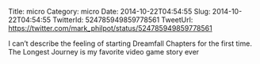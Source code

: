 Title: micro
Category: micro
Date: 2014-10-22T04:54:55
Slug: 2014-10-22T04:54:55
TwitterId: 524785949859778561
TweetUrl: https://twitter.com/mark_philpot/status/524785949859778561

I can’t describe the feeling of starting Dreamfall Chapters for the first time. The Longest Journey is my favorite video game story ever